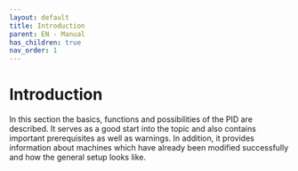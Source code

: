 ```yaml
---
layout: default
title: Introduction
parent: EN - Manual
has_children: true
nav_order: 1
---
```


# Introduction

In this section the basics, functions and possibilities of the PID are described. It serves as a good start into the topic and also contains important prerequisites as well as warnings. In addition, it provides information about machines which have already been modified successfully and how the general setup looks like.
